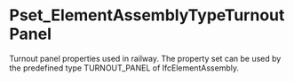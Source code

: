 # Pset_ElementAssemblyTypeTurnoutPanel

Turnout panel properties used in railway. The property set can be used by the predefined type TURNOUT_PANEL of IfcElementAssembly.
